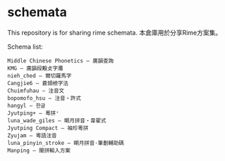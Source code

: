 schemata
========

This repository is for sharing rime schemata.
本倉庫用於分享Rime方案集。

Schema list:

	Middle Chinese Phonetics – 廣韻查詢
	KMG – 廣韻段毄攴字灋
	nieh_ched – 爾切羅馬字
	Cangjie6 – 蒼頡檢字法
	Chuimfuhau – 注音文
	bopomofo_hsu – 注音・許式
	hangyl – 한글
	Jyutping+ – 粵拼⁺
	luna_wade_giles – 朙月拼音・韋翟式
	Jyutping Compact – 袖珍粵拼
	Zyujam – 粵語注音
	luna_pinyin_stroke – 朙月拼音·筆劃輔助碼
	Manping – 閩拼輸入方案
